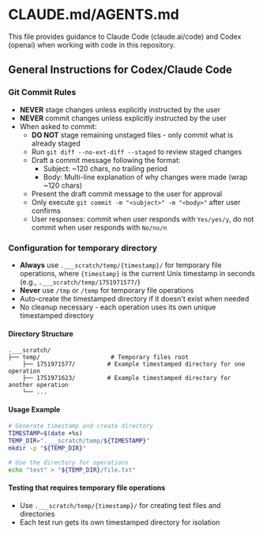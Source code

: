 # CLAUDE.md/AGENTS.md

This file provides guidance to Claude Code (claude.ai/code) and Codex (openai) when working with code in this repository.

## General Instructions for Codex/Claude Code

### Git Commit Rules

- **NEVER** stage changes unless explicitly instructed by the user
- **NEVER** commit changes unless explicitly instructed by the user
- When asked to commit:
  - **DO NOT** stage remaining unstaged files - only commit what is already staged
  - Run `git diff --no-ext-diff --staged` to review staged changes
  - Draft a commit message following the format:
     - Subject: ~120 chars, no trailing period
     - Body: Multi-line explanation of why changes were made (wrap ~120 chars)
  - Present the draft commit message to the user for approval
  - Only execute `git commit -m "<subject>" -m "<body>"` after user confirms
  - User responses: commit when user responds with `Yes/yes/y`, do not commit when user responds with `No/no/n`

### Configuration for temporary directory

- **Always** use `.___scratch/temp/{timestamp}/` for temporary file operations, where `{timestamp}` is the current Unix timestamp in seconds (e.g., `.___scratch/temp/1751971577/`)
- **Never** use `/tmp` or `/temp` for temporary file operations
- Auto-create the timestamped directory if it doesn't exist when needed
- No cleanup necessary - each operation uses its own unique timestamped directory

#### Directory Structure

```
.___scratch/
├── temp/                    # Temporary files root
    ├── 1751971577/         # Example timestamped directory for one operation
    ├── 1751971623/         # Example timestamped directory for another operation
    └── ...
```

#### Usage Example
```bash
# Generate timestamp and create directory
TIMESTAMP=$(date +%s)
TEMP_DIR=".___scratch/temp/${TIMESTAMP}"
mkdir -p "${TEMP_DIR}"

# Use the directory for operations
echo "test" > "${TEMP_DIR}/file.txt"
```

#### Testing that requires temporary file operations
- Use `.___scratch/temp/{timestamp}/` for creating test files and directories
- Each test run gets its own timestamped directory for isolation
